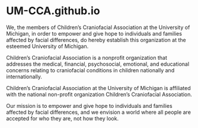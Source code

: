 # UM-CCA.github.io
We, the members of Children’s Craniofacial Association at the University of Michigan, in order to empower and give hope to individuals and families affected by facial differences, do hereby establish this organization at the esteemed University of Michigan.

Children’s Craniofacial Association is a nonprofit organization that addresses the medical, financial, psychosocial, emotional, and educational concerns relating to craniofacial conditions in children nationally and internationally.

Children’s Craniofacial Association at the University of Michigan is affiliated with the national non-profit organization Children’s Craniofacial Association.

Our mission is to empower and give hope to individuals and families affected by facial differences, and we envision a world where all people are accepted for who they are, not how they look.
